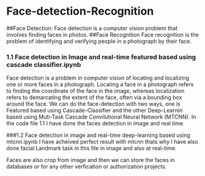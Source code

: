 # Face-detection-Recognition

##Face Detection:
Face detection is a computer vision problem that involves finding faces in photos.
##Face Recognition
Face recognition is the problem of identifying and verifying people in a photograph by their face.

### 1.1 Face detection in Image and real-time featured based using cascade classifier.ipynb
Face detection is a problem in computer vision of locating and localizing one or more faces in a photograph.
Locating a face in a photograph refers to finding the coordinate of the face in the image, whereas localization refers to demarcating the extent of the face, often via a bounding box around the face.
We can do the face-detection with two ways, one is Featured based using Cascade-Classifier and the other Deep-Learnin based using Muti-Task Cascade Convilutional Neural Network (MTCNN).
In the code file 1.1 I have done the faces detection in image and real time.

###1.2 Face detection in image and real-time deep-learning based using mtcnn.ipynb
I have acheived perfect result with mtcnn thats why I have also done facial Landmark task in this file in image and also at real-time.

Faces are also crop from image and then we can store the faces in databases or for any other verfication or authorization projects.
